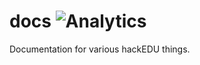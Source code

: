 # docs ![Analytics](https://ga-beacon.appspot.com/UA-47724303-2/docs/readme?pixel)

Documentation for various hackEDU things.
